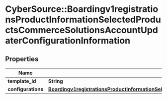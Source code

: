# CyberSource::Boardingv1registrationsProductInformationSelectedProductsCommerceSolutionsAccountUpdaterConfigurationInformation

## Properties
Name | Type | Description | Notes
------------ | ------------- | ------------- | -------------
**template_id** | **String** |  | [optional] 
**configurations** | [**Boardingv1registrationsProductInformationSelectedProductsCommerceSolutionsAccountUpdaterConfigurationInformationConfigurations**](Boardingv1registrationsProductInformationSelectedProductsCommerceSolutionsAccountUpdaterConfigurationInformationConfigurations.md) |  | [optional] 


